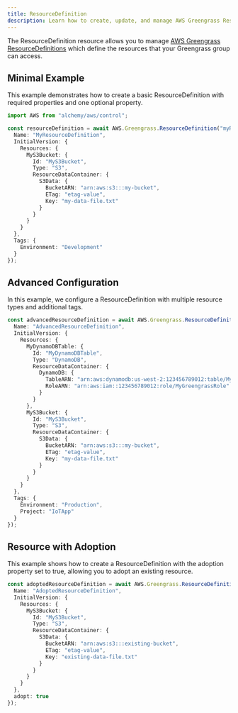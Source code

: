 ```yaml
---
title: ResourceDefinition
description: Learn how to create, update, and manage AWS Greengrass ResourceDefinitions using Alchemy Cloud Control.
---
```


The ResourceDefinition resource allows you to manage [AWS Greengrass ResourceDefinitions](https://docs.aws.amazon.com/greengrass/latest/userguide/) which define the resources that your Greengrass group can access.

## Minimal Example

This example demonstrates how to create a basic ResourceDefinition with required properties and one optional property.

```ts
import AWS from "alchemy/aws/control";

const resourceDefinition = await AWS.Greengrass.ResourceDefinition("myResourceDefinition", {
  Name: "MyResourceDefinition",
  InitialVersion: {
    Resources: {
      MyS3Bucket: {
        Id: "MyS3Bucket",
        Type: "S3",
        ResourceDataContainer: {
          S3Data: {
            BucketARN: "arn:aws:s3:::my-bucket",
            ETag: "etag-value",
            Key: "my-data-file.txt"
          }
        }
      }
    }
  },
  Tags: {
    Environment: "Development"
  }
});
```

## Advanced Configuration

In this example, we configure a ResourceDefinition with multiple resource types and additional tags.

```ts
const advancedResourceDefinition = await AWS.Greengrass.ResourceDefinition("advancedResourceDefinition", {
  Name: "AdvancedResourceDefinition",
  InitialVersion: {
    Resources: {
      MyDynamoDBTable: {
        Id: "MyDynamoDBTable",
        Type: "DynamoDB",
        ResourceDataContainer: {
          DynamoDB: {
            TableARN: "arn:aws:dynamodb:us-west-2:123456789012:table/MyTable",
            RoleARN: "arn:aws:iam::123456789012:role/MyGreengrassRole"
          }
        }
      },
      MyS3Bucket: {
        Id: "MyS3Bucket",
        Type: "S3",
        ResourceDataContainer: {
          S3Data: {
            BucketARN: "arn:aws:s3:::my-bucket",
            ETag: "etag-value",
            Key: "my-data-file.txt"
          }
        }
      }
    }
  },
  Tags: {
    Environment: "Production",
    Project: "IoTApp"
  }
});
```

## Resource with Adoption

This example shows how to create a ResourceDefinition with the adoption property set to true, allowing you to adopt an existing resource.

```ts
const adoptedResourceDefinition = await AWS.Greengrass.ResourceDefinition("adoptedResourceDefinition", {
  Name: "AdoptedResourceDefinition",
  InitialVersion: {
    Resources: {
      MyS3Bucket: {
        Id: "MyS3Bucket",
        Type: "S3",
        ResourceDataContainer: {
          S3Data: {
            BucketARN: "arn:aws:s3:::existing-bucket",
            ETag: "etag-value",
            Key: "existing-data-file.txt"
          }
        }
      }
    }
  },
  adopt: true
});
```